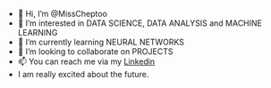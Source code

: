 - 👋 Hi, I’m @MissCheptoo 
- 👀 I’m interested in DATA SCIENCE, DATA ANALYSIS and MACHINE LEARNING
- 🌱 I’m currently learning NEURAL NETWORKS
- 💞️ I’m looking to collaborate on PROJECTS
- 📫 You can reach me via my [Linkedin](linkedin.com/in/mercycheptoo5)
- I am really excited about the future.

  

<!---
MissCheptoo/MissCheptoo is a ✨ special ✨ repository because its `README.md` (this file) appears on your GitHub profile.
You can click the Preview link to take a look at your changes.
--->
